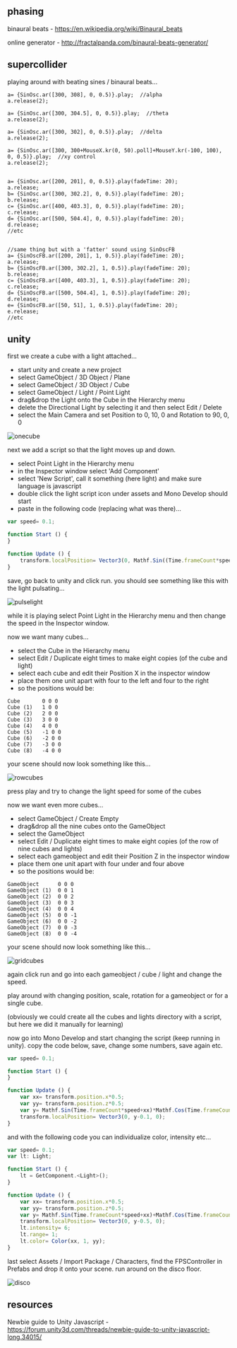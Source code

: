 phasing
--------------------

binaural beats - <https://en.wikipedia.org/wiki/Binaural_beats>

online generator - <http://fractalpanda.com/binaural-beats-generator/>

supercollider
--

playing around with beating sines / binaural beats...

```
a= {SinOsc.ar([300, 308], 0, 0.5)}.play;  //alpha
a.release(2);

a= {SinOsc.ar([300, 304.5], 0, 0.5)}.play;  //theta
a.release(2);

a= {SinOsc.ar([300, 302], 0, 0.5)}.play;  //delta
a.release(2);

a= {SinOsc.ar([300, 300+MouseX.kr(0, 50).poll]+MouseY.kr(-100, 100), 0, 0.5)}.play;  //xy control
a.release(2);


a= {SinOsc.ar([200, 201], 0, 0.5)}.play(fadeTime: 20);
a.release;
b= {SinOsc.ar([300, 302.2], 0, 0.5)}.play(fadeTime: 20);
b.release;
c= {SinOsc.ar([400, 403.3], 0, 0.5)}.play(fadeTime: 20);
c.release;
d= {SinOsc.ar([500, 504.4], 0, 0.5)}.play(fadeTime: 20);
d.release;
//etc


//same thing but with a 'fatter' sound using SinOscFB
a= {SinOscFB.ar([200, 201], 1, 0.5)}.play(fadeTime: 20);
a.release;
b= {SinOscFB.ar([300, 302.2], 1, 0.5)}.play(fadeTime: 20);
b.release;
c= {SinOscFB.ar([400, 403.3], 1, 0.5)}.play(fadeTime: 20);
c.release;
d= {SinOscFB.ar([500, 504.4], 1, 0.5)}.play(fadeTime: 20);
d.release;
e= {SinOscFB.ar([50, 51], 1, 0.5)}.play(fadeTime: 20);
e.release;
//etc
```

unity
--

first we create a cube with a light attached...

* start unity and create a new project
* select GameObject / 3D Object / Plane
* select GameObject / 3D Object / Cube
* select GameObject / Light / Point Light
* drag&drop the Light onto the Cube in the Hierarchy menu
* delete the Directional Light by selecting it and then select Edit / Delete
* select the Main Camera and set Position to 0, 10, 0 and Rotation to 90, 0, 0

![onecube](01onecube.png?raw=true "onecube")

next we add a script so that the light moves up and down.

* select Point Light in the Hierarchy menu
* in the Inspector window select 'Add Component'
* select 'New Script', call it something (here light) and make sure language is javascript
* double click the light script icon under assets and Mono Develop should start
* paste in the following code (replacing what was there)...

```javascript
var speed= 0.1;

function Start () {
}

function Update () {
    transform.localPosition= Vector3(0, Mathf.Sin((Time.frameCount*speed)), 0);
}
```

save, go back to unity and click run. you should see something like this with the light pulsating...

![pulselight](02pulselight.png?raw=true "pulselight")

while it is playing select Point Light in the Hierarchy menu and then change the speed in the Inspector window.

now we want many cubes...

* select the Cube in the Hierarchy menu
* select Edit / Duplicate eight times to make eight copies (of the cube and light)
* select each cube and edit their Position X in the inspector window
* place them one unit apart with four to the left and four to the right
* so the positions would be:

```
Cube       0 0 0
Cube (1)   1 0 0
Cube (2)   2 0 0
Cube (3)   3 0 0
Cube (4)   4 0 0
Cube (5)   -1 0 0
Cube (6)   -2 0 0
Cube (7)   -3 0 0
Cube (8)   -4 0 0
```

your scene should now look something like this...

![rowcubes](03rowcubes.png?raw=true "rowcubes")

press play and try to change the light speed for some of the cubes

now we want even more cubes...

* select GameObject / Create Empty
* drag&drop all the nine cubes onto the GameObject
* select the GameObject
* select Edit / Duplicate eight times to make eight copies (of the row of nine cubes and lights)
* select each gameobject and edit their Position Z in the inspector window
* place them one unit apart with four under and four above
* so the positions would be:

```
GameObject      0 0 0
GameObject (1)  0 0 1
GameObject (2)  0 0 2
GameObject (3)  0 0 3
GameObject (4)  0 0 4
GameObject (5)  0 0 -1
GameObject (6)  0 0 -2
GameObject (7)  0 0 -3
GameObject (8)  0 0 -4
```

your scene should now look something like this...

![gridcubes](04gridcubes.png?raw=true "gridcubes")

again click run and go into each gameobject / cube / light and change the speed.

play around with changing position, scale, rotation for a gameobject or for a single cube.

(obviously we could create all the cubes and lights directory with a script, but here we did it manually for learning)

now go into Mono Develop and start changing the script (keep running in unity). copy the code below, save, change some numbers, save again etc.

```javascript
var speed= 0.1;

function Start () {
}

function Update () {
    var xx= transform.position.x*0.5;
    var yy= transform.position.z*0.5;
    var y= Mathf.Sin(Time.frameCount*speed+xx)*Mathf.Cos(Time.frameCount*speed+yy);
    transform.localPosition= Vector3(0, y-0.1, 0);
}
```

and with the following code you can individualize color, intensity etc...

```javascript
var speed= 0.1;
var lt: Light;

function Start () {
    lt = GetComponent.<Light>();
}

function Update () {
    var xx= transform.position.x*0.5;
    var yy= transform.position.z*0.5;
    var y= Mathf.Sin(Time.frameCount*speed+xx)+Mathf.Cos(Time.frameCount*speed+yy);
    transform.localPosition= Vector3(0, y-0.5, 0);
    lt.intensity= 6;
    lt.range= 1;
    lt.color= Color(xx, 1, yy);
}
```

last select Assets / Import Package / Characters, find the FPSController in Prefabs and drop it onto your scene. run around on the disco floor.

![disco](05disco.png?raw=true "disco")

resources
--

Newbie guide to Unity Javascript - <https://forum.unity3d.com/threads/newbie-guide-to-unity-javascript-long.34015/>
